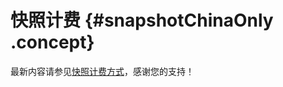 # 快照计费 {#snapshotChinaOnly .concept}

最新内容请参见[快照计费方式](../../../../cn.zh-CN/产品定价/快照计费方式.md#)，感谢您的支持！

